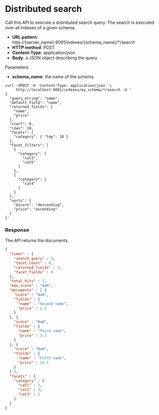 # Distributed search

Call this API to execute a distributed search query.
The search is executed over all indexes of a given schema.

* **URL pattern**: http://{server_name}:9091/indexes/{schema_name}/*/search
* **HTTP method**: POST
* **Content-Type**: application/json
* **Body**: a JSON object describing the query

Parameters:

* **schema_name**: the name of the schema

```shell
curl -XPOST -H 'Content-Type: application/json' \
     http://localhost:9091/indexes/my_schema/*/search -d '
{
  "query_string": "name",
  "default_field": "name",
  "returned_fields": [
    "name",
    "price"
  ],
  "start": 0,
  "rows": 10,
  "facets": {
    "category": { "top": 10 }
  },
  "facet_filters": [
    {
      "category": [
        "cat3",
        "cat5"
      ]
    },
    {
      "category": [
        "cat4"
      ]
    }
  ],
  "sorts": {
    "$score": "descending",
    "price": "ascending"
  }
}'
```

### Response

The API returns the documents.

```json
{
  "timer" : {
    "search_query" : 3,
    "facet_count" : 0,
    "returned_fields" : 1,
    "facet_fields" : 0
  },
  "total_hits" : 3,
  "max_score" : "NaN",
  "documents" : [ {
    "score" : "NaN",
    "fields" : {
      "name" : "Second name",
      "price" : 2.2
    }
  }, {
    "score" : "NaN",
    "fields" : {
      "name" : "Third name",
      "price" : 3.3
    }
  }, {
    "score" : "NaN",
    "fields" : {
      "name" : "Fifth name",
      "price" : 10.5
    }
  } ],
  "facets" : {
    "category" : {
      "cat1" : 3,
      "cat2" : 3,
      "cat3" : 1
    }
  }
}
```
